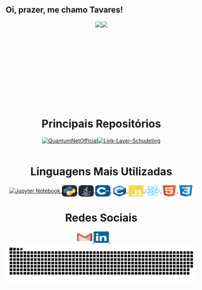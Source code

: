 ## Oi, prazer, me chamo Tavares!

<div align="center">
  <div style="display: flex; justify-content: center; align-items: center;">
    <img height="180em" src="https://github-readme-stats.vercel.app/api?username=sayydaviid&show_icons=true&theme=transparent"/>
    <img height="180em" src="https://github-readme-stats.vercel.app/api/top-langs/?username=sayydaviid&hide_progress=true&langs_count=16&theme=transparent"/>
  </div>
</div>
<br>
<div align="center"> 
  <div style="display: inline_block"><br>
    <h1 align="center">Principais Repositórios</h1>
    <div style="display: flex; flex-wrap: wrap; justify-content: center;">
      <a href="https://github.com/sayydaviid/QuantumNetOfficial">
        <picture>
          <source media="(prefers-color-scheme: dark)" srcset="https://github-readme-stats.vercel.app/api/pin/?username=sayydaviid&repo=QuantumNetOfficial&theme=transparent">
          <source media="(prefers-color-scheme: light)" srcset="https://github-readme-stats.vercel.app/api/pin/?username=sayydaviid&repo=QuantumNetOfficial&theme=transparent">
          <img width=46% src="https://github-readme-stats.vercel.app/api/pin/?username=sayydaviid&repo=QuantumNetOfficial&theme=transparent" alt="QuantumNetOfficial">
        </picture>
      </a>
      <a href="https://github.com/sayydaviid/Link-Layer-Schudeling">
        <picture>
          <source media="(prefers-color-scheme: dark)" srcset="https://github-readme-stats.vercel.app/api/pin/?username=sayydaviid&repo=Link-Layer-Schudeling&theme=transparent">
          <source media="(prefers-color-scheme: light)" srcset="https://github-readme-stats.vercel.app/api/pin/?username=sayydaviid&repo=Link-Layer-Schudeling&theme=transparent">
          <img width=46% src="https://github-readme-stats.vercel.app/api/pin/?username=sayydaviid&repo=Link-Layer-Schudeling&theme=transparent" alt="Link-Layer-Schudeling">
        </picture>
      </a>
      </a>
    </div>
  </div>
</div>







<div align="center"> 
  <div style="display: inline_block"><br>
    <h1 align="center">Linguagens Mais Utilizadas</h1>
        <a href="https://github.com/sayydaviid?tab=repositories&q=&type=&language=jupyter+notebook&sort=">
      <img align="center" height="30" width="40" alt="Jupyter Notebook" src="https://www.svgrepo.com/show/373718/jupyter.svg">
    </a>
    <a href="https://github.com/sayydaviid?tab=repositories&q=&type=&language=python&sort=">
      <img align="center" height="30" width="40" alt="Python" src="https://github.com/tandpfun/skill-icons/blob/main/icons/Python-Dark.svg">
    </a>
    <a href="https://github.com/sayydaviid?tab=repositories&q=&type=&language=java&sort=">
      <img align="center" height="30" width="40" alt="Java" src="https://github.com/tandpfun/skill-icons/blob/main/icons/Java-Dark.svg">
    </a>
    <a href="https://github.com/sayydaviid?tab=repositories&q=&type=&language=c%2B%2B&sort=">
      <img align="center" height="30" width="40" alt="C++" src="https://github.com/tandpfun/skill-icons/blob/main/icons/CPP.svg">
    </a>
    <a href="https://github.com/sayydaviid?tab=repositories&q=&type=&language=c&sort=">
      <img align="center" height="30" width="40" alt="C" src="https://raw.githubusercontent.com/devicons/devicon/master/icons/c/c-original.svg">
    </a>
    <a href="https://github.com/sayydaviid?tab=repositories&q=&type=&language=javascript&sort=">
      <img align="center" height="30" width="40" alt="JavaScript" src="https://raw.githubusercontent.com/devicons/devicon/master/icons/javascript/javascript-plain.svg">
    </a>
    <a href="https://github.com/sayydaviid?tab=repositories&q=&type=&language=react&sort=">
      <img align="center" height="30" width="40" alt="React" src="https://raw.githubusercontent.com/devicons/devicon/master/icons/react/react-original.svg">
    </a>
    <a href="https://github.com/sayydaviid?tab=repositories&q=&type=&language=html&sort=">
      <img align="center" height="30" width="40" alt="HTML" src="https://raw.githubusercontent.com/devicons/devicon/master/icons/html5/html5-original.svg">
    </a>
    <a href="https://github.com/sayydaviid?tab=repositories&q=&type=&language=css&sort=">
      <img align="center" height="30" width="40" alt="CSS" src="https://raw.githubusercontent.com/devicons/devicon/master/icons/css3/css3-original.svg">
    </a>
  </div>
  
  <h1 align="center">Redes Sociais</h1>
  <a href="mailto:david.thevares21@outook.com">
    <img height="30" width="40" src="gmail.svg" alt="Gmail">
  </a>
  <a href="https://br.linkedin.com/in/t4vares">
    <img height="30" width="40" src="linkedin.svg" alt="LinkedIn">
  </a>
  <a href="https://quantumnet.gercom.ufpa.br/">
    <img height="30" width="40" src="gercom.svg" alt="QuantumNET">
  </a>

  <picture>
    <source media="(prefers-color-scheme: dark)" srcset="https://raw.githubusercontent.com/sayydaviid/sayydaviid/output/github-contribution-grid-snake-dark.svg">
    <source media="(prefers-color-scheme: light)" srcset="https://raw.githubusercontent.com/sayydaviid/sayydaviid/output/github-contribution-grid-snake.svg">
    <img alt="github contribution grid snake animation" src="https://raw.githubusercontent.com/sayydaviid/sayydaviid/output/github-contribution-grid-snake.svg">
  </picture>
</div>
